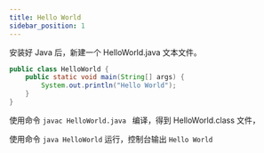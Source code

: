 ```yaml
---
title: Hello World
sidebar_position: 1
---
```


安装好 Java 后，新建一个 HelloWorld.java 文本文件。

```java
public class HelloWorld {
    public static void main(String[] args) {
        System.out.println("Hello World");
    }
}
```

使用命令 `javac HelloWorld.java ` 编译，得到 HelloWorld.class 文件，

使用命令 `java HelloWorld` 运行，控制台输出 `Hello World`
